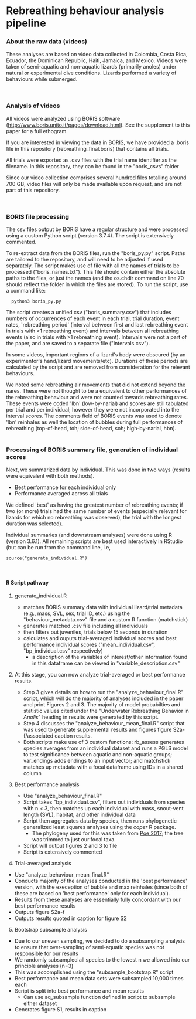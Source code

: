 # Rebreathing behaviour analysis pipeline

### About the raw data (videos)
These analyses are based on video data collected in Colombia, Costa Rica, Ecuador, the Dominican Republic, Haiti, Jamaica, and Mexico. Videos were taken of semi-aquatic and non-aquatic lizards (primarily anoles) under natural or experimental dive conditions. Lizards performed a variety of behaviours while submerged.

<br/>

### Analysis of videos
All videos were analyzed using BORIS software (http://www.boris.unito.it/pages/download.html). See the supplement to this paper for a full ethogram.

If you are interested in viewing the data in BORIS, we have provided a .boris file in this repository (rebreathing_final.boris) that contains all trials.

All trials were exported as .csv files with the trial name identifier as the filename. In this repository, they can be found in the "boris_csvs" folder

Since our video collection comprises several hundred files totalling around 700 GB, video files will only be made available upon request, and are not part of this repository.

<br/>

### BORIS file processing

The csv files output by BORIS have a regular structure and were processed using a custom Python script (version 3.7.4). The script is extensively commented.

To re-extract data from the BORIS files, run the "boris_py.py" script. Paths are tailored to the repository, and will need to be adjusted if used separately. The script makes use of file with all the names of trials to be processed ("boris_names.txt"). This file should contain either the absolute paths to the files, or just the names (and the os.chdir command on line 70 should reflect the folder in which the files are stored).
To run the script, use a command like:

```
  python3 boris_py.py
```
The script creates a unified csv ("boris_summary.csv") that includes numbers of occurrences of each event in each trial, trial duration, event rates, 'rebreathing period' (interval between first and last rebreathing event in trials with >1 rebreathing event) and intervals between all rebreathing events (also in trials with >1 rebreathing event). Intervals were not a part of the paper, and are saved to a separate file ("intervals.csv").

In some videos, important regions of a lizard's body were obscured (by an experimentor's hand/lizard movements/etc). Durations of these periods are calculated by the script and are removed from consideration for the relevant behaviours.

We noted some rebreathing air movements that did not extend beyond the nares. These were not thought to be a equivalent to other performances of the rebreathing behaviour and were not counted towards rebreathing rates. These events were coded 'lbn' (low-by-narial) and scores are still tabulated per trial and per individual; however they were not incorporated into the interval scores. The comments field of BORIS events was used to denote 'lbn' reinhales as well the location of bubbles during full performances of rebreathing (top-of-head, toh; side-of-head, soh; high-by-narial, hbn).
<br/>
<br/>
### Processing of BORIS summary file, generation of individual scores
Next, we summarized data by individual. This was done in two ways (results were equivalent with both methods). 
* Best performance for each individual only
* Performance averaged across all trials

We defined 'best' as having the greatest number of rebreathing events; if two (or more) trials had the same number of events (especially relevant for lizards for which no rebreathing was observed), the trial with the longest duration was selected).

Individual summaries (and downstream analyses) were done using R (version 3.6.1). All remaining scripts are best used interactively in RStudio (but can be run from the command line, i.e,
```
source("generate_individual.R")
```
<br/>

#### R Script pathway
1. generate_individual.R
   * matches BORIS summary data with individual lizard/trial metadata (e.g., mass, SVL, sex, trial ID, etc.) using the "behaviour_metadata.csv" file and a custom R function (matchstick)
   * generates matched .csv file including all individuals
   * then filters out juveniles, trials below 15 seconds in duration
   * calculates and ouputs trial-averaged individual scores and best performance individual scores ("mean_individual.csv", "bp_individual.csv" respectively)
     * a description of the variables of interest/other information found in this dataframe can be viewed in "variable_description.csv"

2. At this stage, you can now analyze trial-averaged or best performance results. 
   * Step 3 gives details on how to run the "analyze_behaviour_final.R" script, which will do the majority of analyses included in the paper and print Figures 2 and 3. The majority of model probabilties and statistic values cited under the "Underwater Rebreathing Behavior in _Anolis_" heading in results were generated by this script.
   * Step 4 discusses the "analyze_behaviour_mean_final.R" script that was used to generate supplemental results and figures figure S2a-f/associated caption results.
   * Both scripts make use of 3 custom functions: rb_assess generates species averages from an individual dataset and runs a PGLS model to test significance between aquatic and non-aquatic groups; var_endings adds endings to an input vector; and matchstick matches up metadata with a focal dataframe using IDs in a shared column

3. Best performance analysis
   * Use "analyze_behaviour_final.R"
   * Script takes "bp_individual.csv", filters out individuals from species with n \< 3, then matches up each individual with mass, snout-vent length (SVL), habitat, and other individual data
   * Script then aggregates data by species, then runs phylogenetic generalized least squares analyses using the _caper_ R package.
     * The phylogeny used for this was taken from [Poe 2017](https://doi.org/10.1093/sysbio/syx029); the tree was trimmed to just our focal taxa.
   * Script will output figures 2 and 3 to file
   * Script is extensively commented

4. Trial-averaged analysis
  * Use "analyze_behaviour_mean_final.R"
  * Conducts majority of the analyses conducted in the 'best performance' version, with the exeception of bubble and max reinhales (since both of these are based on 'best performance' only for each individual).
  * Results from these analyses are essentially fully concordant with our best performance results
  * Outputs figure S2a-f
  * Outputs results quoted in caption for figure S2

5. Bootstrap subsample analysis
  * Due to our uneven sampling, we decided to do a subsampling analysis to ensure that over-sampling of semi-aquatic species was not responsible for our results
  * We randomly subsampled all species to the lowest n we allowed into our principle analyses (n=3)
  * This was accomplished using the "subsample_bootstrap.R" script
  * Best performance and mean data sets were subsampled 10,000 times each
  * Script is split into best performance and mean results
    * Can use aq_subsample function defined in script to subsample either dataset
  * Generates figure S1, results in caption

